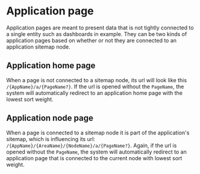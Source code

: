﻿<!--{"sort_order":6, "name": "application-page", "label": "Application page"}-->
# Application page

Application pages are meant to present data that is not tightly connected to a single entity such as dashboards in example. They can be two kinds of application pages based on whether or not they are connected to an application sitemap node.

## Application home page

When a page is not connected to a sitemap node, its url will look like this `/{AppName}/a/{PageName?}`. If the url is opened without the `PageName`, the system will automatically redirect to an application home page with the lowest sort weight.

## Application node page

When a page is connected to a sitemap node it is part of the application's sitemap, which is influencing its url: `	/{AppName}/{AreaName}/{NodeName}/a/{PageName?}`. Again, if the url is opened without the `PageName`, the system will automatically redirect to an application page that is connected to the current node with lowest sort weight.